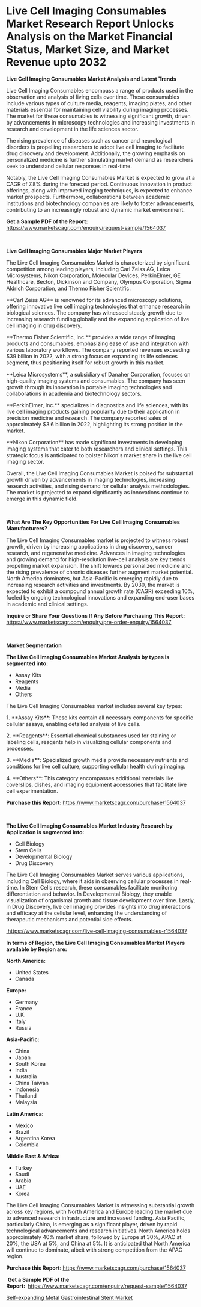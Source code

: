 <p><h1>Live Cell Imaging Consumables Market Research Report Unlocks Analysis on the Market Financial Status, Market Size, and Market Revenue upto 2032</h1></p><p><strong>Live Cell Imaging Consumables Market Analysis and Latest Trends</strong></p>
<p><p>Live Cell Imaging Consumables encompass a range of products used in the observation and analysis of living cells over time. These consumables include various types of culture media, reagents, imaging plates, and other materials essential for maintaining cell viability during imaging processes. The market for these consumables is witnessing significant growth, driven by advancements in microscopy technologies and increasing investments in research and development in the life sciences sector.</p><p>The rising prevalence of diseases such as cancer and neurological disorders is propelling researchers to adopt live cell imaging to facilitate drug discovery and development. Additionally, the growing emphasis on personalized medicine is further stimulating market demand as researchers seek to understand cellular responses in real-time. </p><p>Notably, the Live Cell Imaging Consumables Market is expected to grow at a CAGR of 7.8% during the forecast period. Continuous innovation in product offerings, along with improved imaging techniques, is expected to enhance market prospects. Furthermore, collaborations between academic institutions and biotechnology companies are likely to foster advancements, contributing to an increasingly robust and dynamic market environment.</p></p>
<p><strong>Get a Sample PDF of the Report:&nbsp;</strong> <a href="https://www.marketscagr.com/enquiry/request-sample/1564037?utm_campaign=2634&utm_medium=2&utm_source=Github&utm_content=ia&utm_term=04032025&utm_id=live-cell-imaging-consumables">https://www.marketscagr.com/enquiry/request-sample/1564037</a></p>
<p>&nbsp;</p>
<p><strong>Live Cell Imaging Consumables Major Market Players</strong></p>
<p><p>The Live Cell Imaging Consumables Market is characterized by significant competition among leading players, including Carl Zeiss AG, Leica Microsystems, Nikon Corporation, Molecular Devices, PerkinElmer, GE Healthcare, Becton, Dickinson and Company, Olympus Corporation, Sigma Aldrich Corporation, and Thermo Fisher Scientific.</p><p>**Carl Zeiss AG** is renowned for its advanced microscopy solutions, offering innovative live cell imaging technologies that enhance research in biological sciences. The company has witnessed steady growth due to increasing research funding globally and the expanding application of live cell imaging in drug discovery.</p><p>**Thermo Fisher Scientific, Inc.** provides a wide range of imaging products and consumables, emphasizing ease of use and integration with various laboratory workflows. The company reported revenues exceeding $39 billion in 2022, with a strong focus on expanding its life sciences segment, thus positioning itself for robust growth in this market.</p><p>**Leica Microsystems**, a subsidiary of Danaher Corporation, focuses on high-quality imaging systems and consumables. The company has seen growth through its innovation in portable imaging technologies and collaborations in academia and biotechnology sectors. </p><p>**PerkinElmer, Inc.** specializes in diagnostics and life sciences, with its live cell imaging products gaining popularity due to their application in precision medicine and research. The company reported sales of approximately $3.6 billion in 2022, highlighting its strong position in the market.</p><p>**Nikon Corporation** has made significant investments in developing imaging systems that cater to both researchers and clinical settings. This strategic focus is anticipated to bolster Nikon's market share in the live cell imaging sector.</p><p>Overall, the Live Cell Imaging Consumables Market is poised for substantial growth driven by advancements in imaging technologies, increasing research activities, and rising demand for cellular analysis methodologies. The market is projected to expand significantly as innovations continue to emerge in this dynamic field.</p></p>
<p>&nbsp;</p>
<p><strong>What Are The Key Opportunities For Live Cell Imaging Consumables Manufacturers?</strong></p>
<p><p>The Live Cell Imaging Consumables market is projected to witness robust growth, driven by increasing applications in drug discovery, cancer research, and regenerative medicine. Advances in imaging technologies and growing demand for high-resolution live-cell analysis are key trends propelling market expansion. The shift towards personalized medicine and the rising prevalence of chronic diseases further augment market potential. North America dominates, but Asia-Pacific is emerging rapidly due to increasing research activities and investments. By 2030, the market is expected to exhibit a compound annual growth rate (CAGR) exceeding 10%, fueled by ongoing technological innovations and expanding end-user bases in academic and clinical settings.</p></p>
<p><strong>Inquire or Share Your Questions If Any Before Purchasing This Report:</strong> <a href="https://www.marketscagr.com/enquiry/pre-order-enquiry/1564037?utm_campaign=2634&utm_medium=2&utm_source=Github&utm_content=ia&utm_term=04032025&utm_id=live-cell-imaging-consumables">https://www.marketscagr.com/enquiry/pre-order-enquiry/1564037</a></p>
<p>&nbsp;</p>
<p><strong>Market Segmentation</strong></p>
<p><strong>The Live Cell Imaging Consumables Market Analysis by types is segmented into:</strong></p>
<p><ul><li>Assay Kits</li><li>Reagents</li><li>Media</li><li>Others</li></ul></p>
<p><p>The Live Cell Imaging Consumables market includes several key types: </p><p>1. **Assay Kits**: These kits contain all necessary components for specific cellular assays, enabling detailed analysis of live cells.</p><p>2. **Reagents**: Essential chemical substances used for staining or labeling cells, reagents help in visualizing cellular components and processes.</p><p>3. **Media**: Specialized growth media provide necessary nutrients and conditions for live cell culture, supporting cellular health during imaging.</p><p>4. **Others**: This category encompasses additional materials like coverslips, dishes, and imaging equipment accessories that facilitate live cell experimentation.</p></p>
<p><strong>Purchase this Report:&nbsp;</strong><a href="https://www.marketscagr.com/purchase/1564037?utm_campaign=2634&utm_medium=2&utm_source=Github&utm_content=ia&utm_term=04032025&utm_id=live-cell-imaging-consumables">https://www.marketscagr.com/purchase/1564037</a></p>
<p>&nbsp;</p>
<p><strong>The Live Cell Imaging Consumables Market Industry Research by Application is segmented into:</strong></p>
<p><ul><li>Cell Biology</li><li>Stem Cells</li><li>Developmental Biology</li><li>Drug Discovery</li></ul></p>
<p><p>The Live Cell Imaging Consumables Market serves various applications, including Cell Biology, where it aids in observing cellular processes in real-time. In Stem Cells research, these consumables facilitate monitoring differentiation and behavior. In Developmental Biology, they enable visualization of organismal growth and tissue development over time. Lastly, in Drug Discovery, live cell imaging provides insights into drug interactions and efficacy at the cellular level, enhancing the understanding of therapeutic mechanisms and potential side effects.</p></p>
<p><a href="https://www.marketscagr.com/live-cell-imaging-consumables-r1564037?utm_campaign=2634&utm_medium=2&utm_source=Github&utm_content=ia&utm_term=04032025&utm_id=live-cell-imaging-consumables">&nbsp;https://www.marketscagr.com/live-cell-imaging-consumables-r1564037</a></p>
<p><strong>In terms of Region, the Live Cell Imaging Consumables Market Players available by Region are:</strong></p>
<p>
    <p> <strong> North America: </strong>
        <ul>
            <li>United States</li>
            <li>Canada</li>
        </ul>
        </p> 
    <p> <strong> Europe: </strong>
        <ul>
            <li>Germany</li>
            <li>France</li>
            <li>U.K.</li>
            <li>Italy</li>
            <li>Russia</li>
        </ul>
        </p> 
    <p> <strong> Asia-Pacific: </strong>
        <ul>
            <li>China</li>
            <li>Japan</li>
            <li>South Korea</li>
            <li>India</li>
            <li>Australia</li>
            <li>China Taiwan</li>
            <li>Indonesia</li>
            <li>Thailand</li>
            <li>Malaysia</li>
        </ul>
        </p> 
    <p> <strong> Latin America: </strong>
        <ul>
            <li>Mexico</li>
            <li>Brazil</li>
            <li>Argentina Korea</li>
            <li>Colombia</li>
        </ul>
        </p> 
    <p> <strong> Middle East & Africa: </strong>
        <ul>
            <li>Turkey</li>
            <li>Saudi</li>
            <li>Arabia</li>
            <li>UAE</li>
            <li>Korea</li>
        </ul>
    </p>
    </p>
<p><p>The Live Cell Imaging Consumables Market is witnessing substantial growth across key regions, with North America and Europe leading the market due to advanced research infrastructure and increased funding. Asia Pacific, particularly China, is emerging as a significant player, driven by rapid technological advancements and research initiatives. North America holds approximately 40% market share, followed by Europe at 30%, APAC at 20%, the USA at 5%, and China at 5%. It is anticipated that North America will continue to dominate, albeit with strong competition from the APAC region.</p></p>
<p><strong>Purchase this Report: </strong><a href="https://www.marketscagr.com/purchase/1564037?utm_campaign=2634&utm_medium=2&utm_source=Github&utm_content=ia&utm_term=04032025&utm_id=live-cell-imaging-consumables">https://www.marketscagr.com/purchase/1564037</a></p>
<p>&nbsp;<strong>Get a Sample PDF of the Report:&nbsp;&nbsp;</strong><a href="https://www.marketscagr.com/enquiry/request-sample/1564037?utm_campaign=2634&utm_medium=2&utm_source=Github&utm_content=ia&utm_term=04032025&utm_id=live-cell-imaging-consumables">https://www.marketscagr.com/enquiry/request-sample/1564037</a></p>
<p><strong></strong></p>
<p><p><a href="https://github.com/arvelm4nthig/Market-Research-Report-List-1/blob/main/self-expanding-metal-gastrointestinal-stent-market.md?utm_campaign=2634&utm_medium=2&utm_source=Github&utm_content=ia&utm_term=04032025&utm_id=live-cell-imaging-consumables">Self-expanding Metal Gastrointestinal Stent Market</a></p></p>